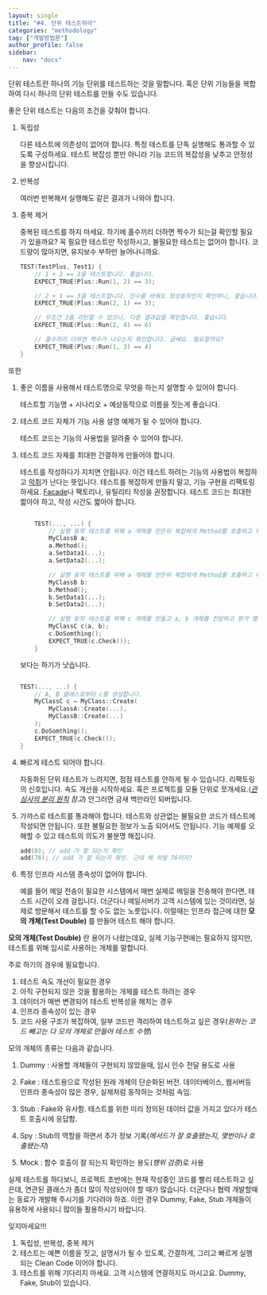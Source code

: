 ```yaml
---
layout: single
title: "#4. 단위 테스트하라"
categories: "methodology"
tag: ["개발방법론"]
author_profile: false
sidebar: 
    nav: "docs"
---
```


단위 테스트란 하나의 기능 단위를 테스트하는 것을 말합니다. 혹은 단위 기능들을 복합하여 다시 하나의 단위 테스트를 만들 수도 있습니다.

좋은 단위 테스트는 다음의 조건을 갖춰야 합니다.

1. 독립성

    다른 테스트에 의존성이 없어야 합니다. 특정 테스트를 단독 실행해도 통과할 수 있도록 구성하세요. 테스트 복잡성 뿐만 아니라 기능 코드의 복잡성을 낮추고 안정성을 향상시킵니다.

2. 반복성

    여러번 반복해서 실행해도 같은 결과가 나와야 합니다.

3. 중복 제거

    중복된 테스트를 하지 마세요. 하기에 홀수끼리 더하면 짝수가 되는걸 확인할 필요가 있을까요? 꼭 필요한 테스트만 작성하시고, 불필요한 테스트는 없어야 합니다. 코드량이 많아지면, 유지보수 부하만 늘어나니까요.

    ```cpp
    TEST(TestPlus, Test1) {
        // 1 + 2 == 3을 테스트합니다. 좋습니다. 
        EXPECT_TRUE(Plus::Run(1, 2) == 3); 

        // 2 + 1 == 3을 테스트합니다. 인수를 바꿔도 정상동작인지 확인하니, 좋습니다. 
        EXPECT_TRUE(Plus::Run(2, 1) == 3); 

        // 무조건 3을 리턴할 수 있으니, 다른 결과값을 확인합니다. 좋습니다. 
        EXPECT_TRUE(Plus::Run(2, 4) == 6)    

        // 홀수끼리 더하면 짝수가 나오는지 확인합니다. 글쎄요. 필요할까요? 
        EXPECT_TRUE(Plus::Run(1, 3) == 4)
    }    
    ```
    
또한

1. 좋은 이름을 사용해서 테스트명으로 무엇을 하는지 설명할 수 있어야 합니다.

    테스트할 기능명 + 시나리오 + 예상동작으로 이름을 짓는게 좋습니다.

2. 테스트 코드 자체가 기능 사용 설명 예제가 될 수 있어야 합니다.

    테스트 코드는 기능의 사용법을 알려줄 수 있어야 합니다.

3. 테스트 코드 자체를 최대한 간결하게 만들어야 합니다. 

    테스트를 작성하다가 지치면 안됩니다. 이건 테스트 하려는 기능의 사용법이 복잡하고 [악취](https://tango1202.github.io/principle/principle-anti-pattern/#%EB%82%98%EC%81%9C-%EC%BD%94%EB%94%A9-%EA%B4%80%ED%96%89-%EC%BD%94%EB%93%9C-%EB%83%84%EC%83%88code-smells)가 난다는 뜻입니다. 테스트를 복잡하게 만들지 말고, 기능 구현을 리팩토링 하세요. [Facade](https://tango1202.github.io/pattern/pattern-facade/)나 팩토리나, 유틸리티 작성을 권장합니다.
    테스트 코드는 최대한 짧아야 하고, 작성 시간도 짧아야 합니다.

    ```cpp

        TEST(..., ...) {
            // 실행 동작 테스트를 위해 a 개체를 만든뒤 복잡하게 Method를 호출하고 데이터를 설정합니다.
            MyClassB a; 
            a.Method();
            a.SetData1(...);
            a.SetData2(...);

            // 실행 동작 테스트를 위해 a 개체를 만든뒤 복잡하게 Method를 호출하고 데이터를 설정합니다.
            MyClassB b:
            b.Method();
            b.SetData1(...);
            b.SetData2(...);

            // 실행 동작 테스트를 위해 c 개체를 만들고 a, b 개체를 전달하고 뭔가 열심히 한뒤 상태 검사를 합니다.
            MyClassC c(a, b);
            c.DoSomthing();
            EXPECT_TRUE(c.Check());
        }

    ```

    보다는 하기가 낫습니다.

    ```cpp

    TEST(..., ...) {
        // A, B 클래스로부터 c를 생성합니다.
        MyClassC c = MyClass::Create(
            MyClassA::Create(...),
            MyClassB::Create(...)
        );
        c.DoSomthing();
        EXPECT_TRUE(c.Check());
    }
    ```

4. 빠르게 테스트 되어야 합니다.

    자동화된 단위 테스트가 느려지면, 점점 테스트를 안하게 될 수 있습니다. 리팩토링의 신호입니다. 속도 개선을 시작하세요. 혹은 프로젝트를 모듈 단위로 쪼개세요.(*[관심사의 분리 원칙](https://tango1202.github.io/principle/principle-separation-of-concerns/) 참고*) 안그러면 금새 백만라인 되버립니다.

5. 가까스로 테스트를 통과해야 합니다.
    테스트와 상관없는 불필요한 코드가 테스트에 작성되면 안됩니다. 또한 불필요한 정보가 노출 되어서도 안됩니다. 기능 예제를 오해할 수 있고 테스트의 의도가 불분명 해집니다.

    ```cpp
    add(0); // add 가 잘 되는지 확인
    add(76); // add 가 잘 되는지 확인. 근데 왜 하필 76이지?
    ```
 6. 특정 인프라 시스템 종속성이 없어야 합니다.

    예를 들어 메일 전송이 필요한 시스템에서 매번 실제로 메일을 전송해야 한다면, 테스트 시간이 오래 걸립니다. 더군다나 메일서버가 고객 시스템에 있는 것이라면, 실제로 방문해서 테스트를 할 수도 없는 노릇입니다. 이럴때는 인프라 접근에 대한 **모의 개체(Test Double)** 를 만들어 테스트 해야 합니다.  

**모의 개체(Test Double)** 란 용어가 나왔는데요, 실제 기능구현에는 필요하지 않지만, 테스트를 위해 임시로 사용하는 개체를 말합니다.

주로 하기의 경우에 필요합니다.

1. 테스트 속도 개선이 필요한 경우
2. 아직 구현되지 않은 것을 활용하는 개체를 테스트 하려는 경우
3. 데이터가 매번 변경되어 테스트 반복성을 해치는 경우
4. 인프라 종속성이 있는 경우
5. 코드 사용 구조가 복잡하여, 일부 코드만 격리하여 테스트하고 싶은 경우(*원하는 코드 빼고는 다 모의 개체로 만들어 테스트 수행*)

모의 개체의 종류는 다음과 같습니다.

1. Dummy : 사용할 개체들이 구현되지 않았을때, 임시 인수 전달 용도로 사용

2. Fake : 테스트용으로 작성된 원래 개체의 단순화된 버전. 데이터베이스, 웹서버등 인프라 종속성이 많은 경우, 실제처럼 동작하는 것처럼 속임.

3. Stub : Fake와 유사함. 테스트를 위한 미리 정의된 데이터 값을 가지고 있다가 테스트 호출시에 응답함.

4. Spy : Stub의 역할을 하면서 추가 정보 기록(*메서드가 잘 호출됐는지, 몇번이나 호출됐는지*)

4. Mock : 함수 호출이 잘 되는지 확인하는 용도(*행위 검증*)로 사용

실제 테스트를 하다보니, 프로젝트 초반에는 현재 작성중인 코드를 빨리 테스트하고 싶은데, 연관된 클래스가 좀더 많이 작성되어야 할 때가 많습니다. 더군다나 협력 개발할때는 동료가 개발해 주시기를 기다려야 하죠. 이런 경우 Dummy, Fake, Stub 개체들이 유용하게 사용되니 많이들 활용하시기 바랍니다.

잊지마세요!!!

1. 독립성, 반복성, 중복 제거
2. 테스트는 예쁜 이름을 짓고, 설명서가 될 수 있도록, 간결하게, 그리고 빠르게 실행되는 Clean Code 이어야 합니다.
3. 테스트를 위해 기다리지 마세요. 고객 시스템에 연결하지도 마시고요. Dummy, Fake, Stub이 있습니다.